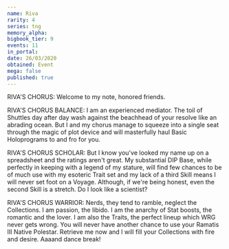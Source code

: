 ```yaml
---
name: Riva
rarity: 4
series: tng
memory_alpha:
bigbook_tier: 9
events: 11
in_portal:
date: 26/03/2020
obtained: Event
mega: false
published: true
---
```


RIVA'S CHORUS: Welcome to my note, honored friends.

RIVA'S CHORUS BALANCE: I am an experienced mediator. The toil of Shuttles day after day wash against the beachhead of your resolve like an abrading ocean. But I and my chorus manage to squeeze into a single seat through the magic of plot device and will masterfully haul Basic Holoprograms to and fro for you.

RIVA'S CHORUS SCHOLAR: But I know you've looked my name up on a spreadsheet and the ratings aren't great. My substantial DIP Base, while perfectly in keeping with a legend of my stature, will find few chances to be of much use with my esoteric Trait set and my lack of a third Skill means I will never set foot on a Voyage. Although, if we're being honest, even the second Skill is a stretch. Do I look like a scientist?

RIVA'S CHORUS WARRIOR: Nerds, they tend to ramble, neglect the Collections. I am passion, the libido. I am the anarchy of Stat boosts, the romantic and the lover. I am also the Traits, the perfect lineup which WRG never gets wrong. You will never have another chance to use your Ramatis III Native Polestar. Retrieve me now and I will fill your Collections with fire and desire. Aaaand dance break!

